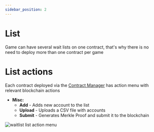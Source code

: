 ```yaml
---
sidebar_position: 2
---
```


# List

Game can have several wait lists on one contract, that's why there is no need to deploy more than one contract per game

# List actions

Each contract deployed via the [Contract Manager](/admin/miscellaneous/contract-manager/contract-manager.md) has
action menu with relevant blockchain actions

- **Misc:**
    - **Add** - Adds new account to the list
    - **Upload** - Uploads a CSV file with accounts
    - **Submit** - Generates Merkle Proof and submit it to the blockchain

![waitlist list action menu](/img/admin/mechanics-simple/wait-list/list_actions.png)

